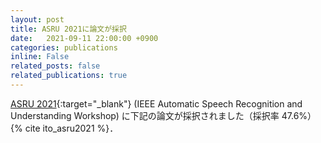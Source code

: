 ```yaml
---
layout: post
title: ASRU 2021に論文が採択
date:   2021-09-11 22:00:00 +0900
categories: publications
inline: False
related_posts: false
related_publications: true
---
```


[ASRU 2021](https://asru2021.org/ "ASRU 2021"){:target="_blank"} (IEEE Automatic Speech Recognition and Understanding Workshop) に下記の論文が採択されました（採択率 47.6%）{% cite ito_asru2021 %}．
